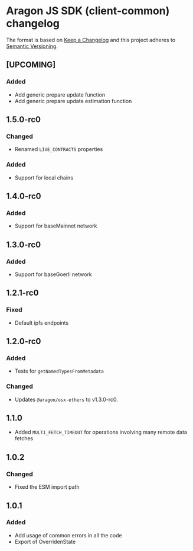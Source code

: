 # Aragon JS SDK (client-common) changelog

The format is based on [Keep a Changelog](http://keepachangelog.com/) and this project adheres to [Semantic Versioning](http://semver.org/).

<!--
TEMPLATE:
(Leave "## [UPCOMING]" first and describe the changes below it)

### Added
- Feature 1, 2, 3

### Changed
- Change 1, 2, 3

### Fixed
- Fix 1, 2, 3
-->

## [UPCOMING]
### Added
- Add generic prepare update function
- Add generic prepare update estimation function
## 1.5.0-rc0
### Changed
-  Renamed `LIVE_CONTRACTS` properties

### Added
- Support for local chains
## 1.4.0-rc0
### Added
- Support for baseMainnet network
## 1.3.0-rc0
### Added
- Support for baseGoerli network
## 1.2.1-rc0
### Fixed
- Default ipfs endpoints
## 1.2.0-rc0
### Added
- Tests for `getNamedTypesFromMetadata`
### Changed
- Updates `@aragon/osx-ethers` to v1.3.0-rc0.

## 1.1.0
- Added `MULTI_FETCH_TIMEOUT` for operations involving many remote data fetches

## 1.0.2
### Changed
- Fixed the ESM import path

## 1.0.1
### Added
- Add usage of common errors in all the code
- Export of OverridenState
